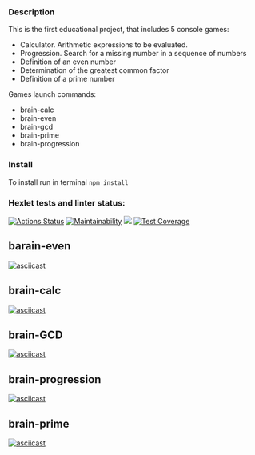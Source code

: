 ### Description
This is the first educational project, that includes 5 console games:
* Calculator. Arithmetic expressions to be evaluated.
* Progression. Search for a missing number in a sequence of numbers
* Definition of an even number
* Determination of the greatest common factor
* Definition of a prime number

Games launch commands:
* brain-calc
* brain-even
* brain-gcd
* brain-prime
* brain-progression

### Install
To install run in terminal `npm install`

### Hexlet tests and linter status:
[![Actions Status](https://github.com/Arguzspb/frontend-project-lvl1/workflows/hexlet-check/badge.svg)](https://github.com/Arguzspb/frontend-project-lvl1/actions)
[![Maintainability](https://api.codeclimate.com/v1/badges/f864e76a8bece8db316d/maintainability)](https://codeclimate.com/github/Arguzspb/frontend-project-lvl1/maintainability)
<a href="https://github.com//Arguzspb/frontend-project-lvl1/actions"><img src="https://github.com//Arguzspb/frontend-project-lvl1/workflows/eslint-check/badge.svg" /></a>
[![Test Coverage](https://api.codeclimate.com/v1/badges/9c9c79bd94e5c6f9fd4d/test_coverage)](https://codeclimate.com/github/Arguzspb/frontend-project-lvl1/test_coverage)

## **barain-even**

[![asciicast](https://asciinema.org/a/s4ez4jIkkUJizq6auXruJaCLn.svg)](https://asciinema.org/a/s4ez4jIkkUJizq6auXruJaCLn)

## **brain-calc**

[![asciicast](https://asciinema.org/a/5BzghBy2CmLSKwKJPjTOnqMLW.svg)](https://asciinema.org/a/5BzghBy2CmLSKwKJPjTOnqMLW)

## **brain-GCD**

[![asciicast](https://asciinema.org/a/FFkxKUCsE9IfXvtudy0WGiA8J.svg)](https://asciinema.org/a/FFkxKUCsE9IfXvtudy0WGiA8J)

## **brain-progression**

[![asciicast](https://asciinema.org/a/eoi8fDBy4o0GC0RHKoBHYdzha.svg)](https://asciinema.org/a/eoi8fDBy4o0GC0RHKoBHYdzha)

## **brain-prime**

[![asciicast](https://asciinema.org/a/x0WQnfA996inDeudKrE0TA14V.svg)](https://asciinema.org/a/x0WQnfA996inDeudKrE0TA14V)
